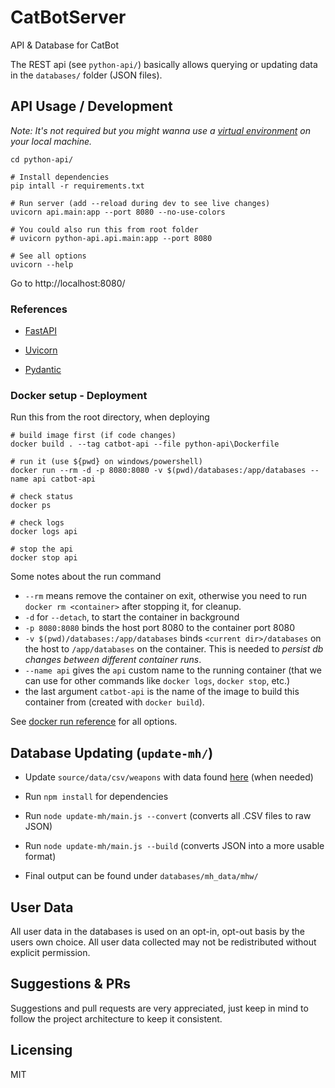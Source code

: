 # CatBotServer

API & Database for CatBot

The REST api (see ``python-api/``) basically allows querying or updating data in the ``databases/`` folder (JSON files).

## API Usage / Development

*Note: It's not required but you might wanna use a [virtual environment](https://docs.python.org/3/tutorial/venv.html) on your local machine.*

````
cd python-api/

# Install dependencies
pip intall -r requirements.txt

# Run server (add --reload during dev to see live changes)
uvicorn api.main:app --port 8080 --no-use-colors 

# You could also run this from root folder
# uvicorn python-api.api.main:app --port 8080

# See all options
uvicorn --help
````

Go to http://localhost:8080/

### References

- [FastAPI](https://fastapi.tiangolo.com/)
  
- [Uvicorn](https://www.uvicorn.org/)
  
- [Pydantic](https://pydantic-docs.helpmanual.io/)

### Docker setup - Deployment

Run this from the root directory, when deploying
````
# build image first (if code changes) 
docker build . --tag catbot-api --file python-api\Dockerfile

# run it (use ${pwd} on windows/powershell)   
docker run --rm -d -p 8080:8080 -v $(pwd)/databases:/app/databases --name api catbot-api

# check status
docker ps

# check logs 
docker logs api

# stop the api
docker stop api

````

Some notes about the run command
* `--rm` means remove the container on exit, otherwise you need to run `docker rm <container>` after stopping it, for cleanup. 
* ``-d`` for `--detach`, to start the container in background
* `-p 8080:8080` binds the host port 8080 to the container port 8080
* `-v $(pwd)/databases:/app/databases` binds `<current dir>/databases` on the host to `/app/databases` on the container. This is needed to *persist db changes between different container runs*.
* `--name api` gives the `api` custom name to the running container (that we can use for other commands like `docker logs`, `docker stop`, etc.)
* the last argument ``catbot-api`` is the name of the image to build this container from (created with `docker build`).    

See [docker run reference](https://docs.docker.com/engine/reference/run/) for all options.

## Database Updating (``update-mh/``)

- Update `source/data/csv/weapons` with data found [here](https://github.com/gatheringhallstudios/MHWorldData) (when needed)

- Run `npm install` for dependencies

- Run `node update-mh/main.js --convert` (converts all .CSV files to raw JSON)

- Run `node update-mh/main.js --build` (converts JSON into a more usable format)

- Final output can be found under `databases/mh_data/mhw/`

## User Data

All user data in the databases is used on an opt-in, opt-out basis by the users own choice.
All user data collected may not be redistributed without explicit permission.

## Suggestions & PRs

Suggestions and pull requests are very appreciated, just keep in mind to follow the project architecture to keep it consistent.

## Licensing

MIT
